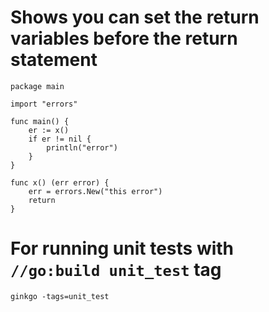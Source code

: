 # Shows you can set the return variables before the return statement
```
package main

import "errors"

func main() {
	er := x()
	if er != nil {
		println("error")
	}
}

func x() (err error) {
	err = errors.New("this error")
	return
}
```

# For running unit tests with `//go:build unit_test` tag
```
ginkgo -tags=unit_test
```
